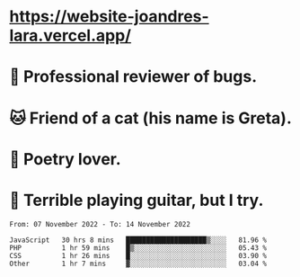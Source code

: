 # https://website-joandres-lara.vercel.app/
# 🐛 Professional reviewer of bugs.
# 🐱 Friend of a cat (his name is Greta).
# 📜 Poetry lover.
# 🎸 Terrible playing guitar, but I try.

<!--START_SECTION:waka-->

```text
From: 07 November 2022 - To: 14 November 2022

JavaScript   30 hrs 8 mins   ████████████████████▒░░░░   81.96 %
PHP          1 hr 59 mins    █▒░░░░░░░░░░░░░░░░░░░░░░░   05.43 %
CSS          1 hr 26 mins    █░░░░░░░░░░░░░░░░░░░░░░░░   03.90 %
Other        1 hr 7 mins     ▓░░░░░░░░░░░░░░░░░░░░░░░░   03.04 %
```

<!--END_SECTION:waka-->
